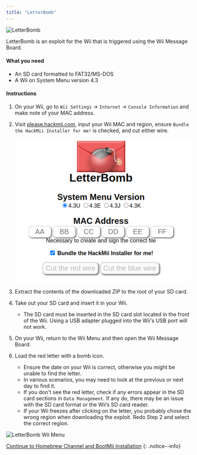```yaml
---
title: "LetterBomb"
---
```


![LetterBomb](/images/letterbomb.png)

LetterBomb is an exploit for the Wii that is triggered using the Wii Message Board.

#### What you need
- An SD card formatted to FAT32/MS-DOS
- A Wii on System Menu version 4.3

#### Instructions

1. On your Wii, go to `Wii Settings` -> `Internet` -> `Console Information` and make note of your MAC address.
1. Visit [please.hackmii.com](https://please.hackmii.com/), input your Wii MAC and region, ensure `Bundle the HackMii Installer for me!` is checked, and cut either wire.

    ![HackMii Screen](/images/Wii/LetterBomb-PC.png)
1. Extract the contents of the downloaded ZIP to the root of your SD card.
1. Take out your SD card and insert it in your Wii.
    - The SD card must be inserted in the SD card slot located in the front of the Wii. Using a USB adapter plugged into the Wii's USB port will not work.
1. On your Wii, return to the Wii Menu and then open the Wii Message Board.
1. Load the red letter with a bomb icon.
    - Ensure the date on your Wii is correct, otherwise you might be unable to find the letter.
    - In various scenarios, you may need to look at the previous or next day to find it.
    - If you don't see the red letter, check if any errors appear in the SD card sections in `Data Management`. If any do, there may be an issue with the SD card format or the Wii’s SD card reader.
    - If your Wii freezes after clicking on the letter, you probably chose the wrong region when downloading the exploit. Redo Step 2 and select the correct region.

![LetterBomb Wii Menu](/images/Wii/LetterBomb-Wii.png)

[Continue to Homebrew Channel and BootMii Installation](hbc)
{: .notice--info}
